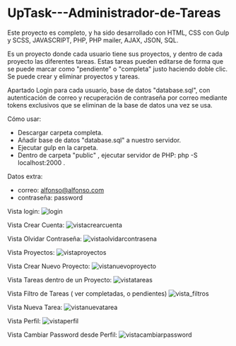 # UpTask---Administrador-de-Tareas

Este proyecto es completo, y ha sido desarrollado con HTML, CSS con Gulp y SCSS, JAVASCRIPT, PHP, PHP mailer, AJAX, JSON, SQL.

Es un proyecto donde cada usuario tiene sus proyectos, y dentro de cada proyecto las diferentes tareas. Estas tareas pueden editarse de forma que se puede marcar como
"pendiente" o "completa" justo haciendo doble clic.
Se puede crear y eliminar proyectos y tareas.

Apartado Login para cada usuario, base de datos "database.sql", con autenticación de correo y recuperación de contraseña por correo mediante tokens exclusivos que se
eliminan de la base de datos una vez se usa.

Cómo usar:
- Descargar carpeta completa.
- Añadir base de datos "database.sql" a nuestro servidor.
- Ejecutar gulp en la carpeta.
- Dentro de carpeta "public" , ejecutar servidor de PHP: php -S localhost:2000 .

Datos extra:
- correo: alfonso@alfonso.com
- contraseña: password

Vista login:
![login](https://user-images.githubusercontent.com/55546022/167819636-cde74cf2-f334-4899-955a-f94ac3196e5b.png)

Vista Crear Cuenta:
![vistacrearcuenta](https://user-images.githubusercontent.com/55546022/167819432-846798c2-dae9-4ff2-8c24-cdfa9858c019.png)

Vista Olvidar Contraseña:
![vistaolvidarcontrasena](https://user-images.githubusercontent.com/55546022/167819464-8599fcec-9c53-462f-8299-cd8b1a155b25.png)




Vista Proyectos:
![vistaproyectos](https://user-images.githubusercontent.com/55546022/167819468-2a9f18f8-4bb9-4455-9e96-b53fa23d2215.png)

Vista Crear Nuevo Proyecto:
![vistanuevoproyecto](https://user-images.githubusercontent.com/55546022/167819446-97c06c59-8aeb-4e8d-8b0d-4e470b0e7b99.png)

Vista Tareas dentro de un Proyecto:
![vistatareas](https://user-images.githubusercontent.com/55546022/167819463-54dbe4d3-749d-4bb6-bf02-226c3906eb70.png)

Vista Filtro de Tareas ( ver completadas, o pendientes)
![vista_filtros](https://user-images.githubusercontent.com/55546022/167819406-70dc3467-1322-4159-815a-144117bcdafa.png)

Vista Nueva Tarea:
![vistanuevatarea](https://user-images.githubusercontent.com/55546022/167819445-6cf8fe08-d929-418f-b59d-148e58e90587.png)

Vista Perfil:
![vistaperfil](https://user-images.githubusercontent.com/55546022/167819467-b88133be-d312-4c6e-8aaf-1a6213d3cfc8.png)

Vista Cambiar Password desde Perfil:
![vistacambiarpassword](https://user-images.githubusercontent.com/55546022/167819419-51ff34b8-50eb-4862-861b-187f1acf913a.png)
